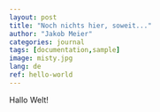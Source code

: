 ```yaml
---
layout: post
title: "Noch nichts hier, soweit..."
author: "Jakob Meier"
categories: journal
tags: [documentation,sample]
image: misty.jpg
lang: de
ref: hello-world
---
```


Hallo Welt!